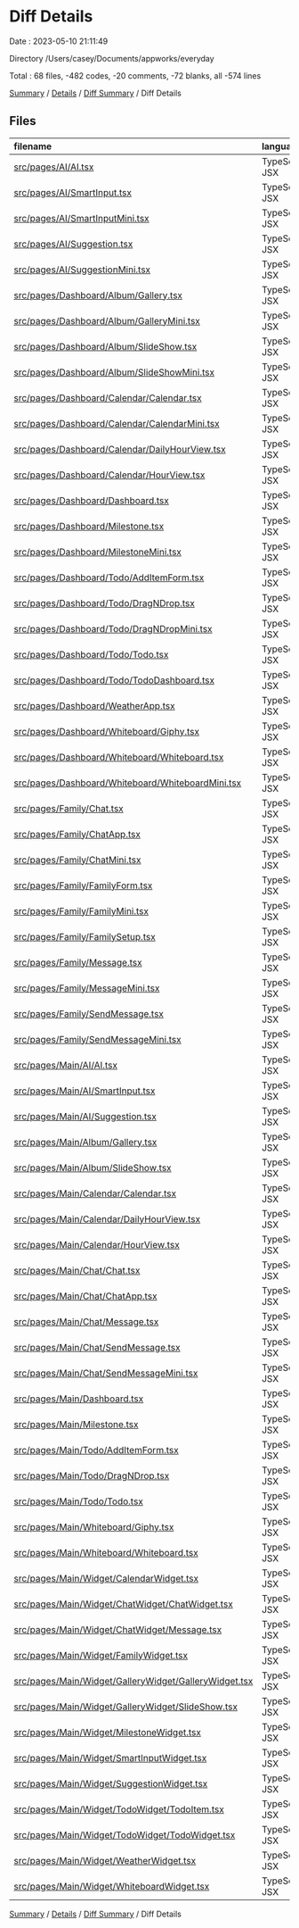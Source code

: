 # Diff Details

Date : 2023-05-10 21:11:49

Directory /Users/casey/Documents/appworks/everyday

Total : 68 files,  -482 codes, -20 comments, -72 blanks, all -574 lines

[Summary](results.md) / [Details](details.md) / [Diff Summary](diff.md) / Diff Details

## Files
| filename | language | code | comment | blank | total |
| :--- | :--- | ---: | ---: | ---: | ---: |
| [src/pages/AI/AI.tsx](/src/pages/AI/AI.tsx) | TypeScript JSX | -74 | 0 | -6 | -80 |
| [src/pages/AI/SmartInput.tsx](/src/pages/AI/SmartInput.tsx) | TypeScript JSX | -498 | 0 | -43 | -541 |
| [src/pages/AI/SmartInputMini.tsx](/src/pages/AI/SmartInputMini.tsx) | TypeScript JSX | -316 | 0 | -27 | -343 |
| [src/pages/AI/Suggestion.tsx](/src/pages/AI/Suggestion.tsx) | TypeScript JSX | -379 | 0 | -35 | -414 |
| [src/pages/AI/SuggestionMini.tsx](/src/pages/AI/SuggestionMini.tsx) | TypeScript JSX | -169 | 0 | -14 | -183 |
| [src/pages/Dashboard/Album/Gallery.tsx](/src/pages/Dashboard/Album/Gallery.tsx) | TypeScript JSX | -777 | 0 | -51 | -828 |
| [src/pages/Dashboard/Album/GalleryMini.tsx](/src/pages/Dashboard/Album/GalleryMini.tsx) | TypeScript JSX | -428 | -2 | -73 | -503 |
| [src/pages/Dashboard/Album/SlideShow.tsx](/src/pages/Dashboard/Album/SlideShow.tsx) | TypeScript JSX | -144 | 0 | -16 | -160 |
| [src/pages/Dashboard/Album/SlideShowMini.tsx](/src/pages/Dashboard/Album/SlideShowMini.tsx) | TypeScript JSX | -64 | 0 | -9 | -73 |
| [src/pages/Dashboard/Calendar/Calendar.tsx](/src/pages/Dashboard/Calendar/Calendar.tsx) | TypeScript JSX | -1,572 | -16 | -98 | -1,686 |
| [src/pages/Dashboard/Calendar/CalendarMini.tsx](/src/pages/Dashboard/Calendar/CalendarMini.tsx) | TypeScript JSX | -482 | 0 | -39 | -521 |
| [src/pages/Dashboard/Calendar/DailyHourView.tsx](/src/pages/Dashboard/Calendar/DailyHourView.tsx) | TypeScript JSX | -230 | 0 | -33 | -263 |
| [src/pages/Dashboard/Calendar/HourView.tsx](/src/pages/Dashboard/Calendar/HourView.tsx) | TypeScript JSX | -210 | 0 | -36 | -246 |
| [src/pages/Dashboard/Dashboard.tsx](/src/pages/Dashboard/Dashboard.tsx) | TypeScript JSX | -480 | 0 | -31 | -511 |
| [src/pages/Dashboard/Milestone.tsx](/src/pages/Dashboard/Milestone.tsx) | TypeScript JSX | -453 | -468 | -30 | -951 |
| [src/pages/Dashboard/MilestoneMini.tsx](/src/pages/Dashboard/MilestoneMini.tsx) | TypeScript JSX | -319 | 0 | -30 | -349 |
| [src/pages/Dashboard/Todo/AddItemForm.tsx](/src/pages/Dashboard/Todo/AddItemForm.tsx) | TypeScript JSX | -159 | 0 | -20 | -179 |
| [src/pages/Dashboard/Todo/DragNDrop.tsx](/src/pages/Dashboard/Todo/DragNDrop.tsx) | TypeScript JSX | -815 | -10 | -61 | -886 |
| [src/pages/Dashboard/Todo/DragNDropMini.tsx](/src/pages/Dashboard/Todo/DragNDropMini.tsx) | TypeScript JSX | -149 | 0 | -23 | -172 |
| [src/pages/Dashboard/Todo/Todo.tsx](/src/pages/Dashboard/Todo/Todo.tsx) | TypeScript JSX | -291 | 0 | -33 | -324 |
| [src/pages/Dashboard/Todo/TodoDashboard.tsx](/src/pages/Dashboard/Todo/TodoDashboard.tsx) | TypeScript JSX | -203 | 0 | -18 | -221 |
| [src/pages/Dashboard/WeatherApp.tsx](/src/pages/Dashboard/WeatherApp.tsx) | TypeScript JSX | -72 | 0 | -11 | -83 |
| [src/pages/Dashboard/Whiteboard/Giphy.tsx](/src/pages/Dashboard/Whiteboard/Giphy.tsx) | TypeScript JSX | -50 | 0 | -9 | -59 |
| [src/pages/Dashboard/Whiteboard/Whiteboard.tsx](/src/pages/Dashboard/Whiteboard/Whiteboard.tsx) | TypeScript JSX | -598 | 0 | -42 | -640 |
| [src/pages/Dashboard/Whiteboard/WhiteboardMini.tsx](/src/pages/Dashboard/Whiteboard/WhiteboardMini.tsx) | TypeScript JSX | -197 | 0 | -15 | -212 |
| [src/pages/Family/Chat.tsx](/src/pages/Family/Chat.tsx) | TypeScript JSX | -135 | 0 | -14 | -149 |
| [src/pages/Family/ChatApp.tsx](/src/pages/Family/ChatApp.tsx) | TypeScript JSX | -38 | 0 | -4 | -42 |
| [src/pages/Family/ChatMini.tsx](/src/pages/Family/ChatMini.tsx) | TypeScript JSX | -106 | 0 | -15 | -121 |
| [src/pages/Family/FamilyForm.tsx](/src/pages/Family/FamilyForm.tsx) | TypeScript JSX | -27 | 0 | -11 | -38 |
| [src/pages/Family/FamilyMini.tsx](/src/pages/Family/FamilyMini.tsx) | TypeScript JSX | -245 | 0 | -22 | -267 |
| [src/pages/Family/FamilySetup.tsx](/src/pages/Family/FamilySetup.tsx) | TypeScript JSX | -5 | 0 | 1 | -4 |
| [src/pages/Family/Message.tsx](/src/pages/Family/Message.tsx) | TypeScript JSX | -142 | 0 | -17 | -159 |
| [src/pages/Family/MessageMini.tsx](/src/pages/Family/MessageMini.tsx) | TypeScript JSX | -146 | 0 | -20 | -166 |
| [src/pages/Family/SendMessage.tsx](/src/pages/Family/SendMessage.tsx) | TypeScript JSX | -115 | 0 | -10 | -125 |
| [src/pages/Family/SendMessageMini.tsx](/src/pages/Family/SendMessageMini.tsx) | TypeScript JSX | -144 | 0 | -12 | -156 |
| [src/pages/Main/AI/AI.tsx](/src/pages/Main/AI/AI.tsx) | TypeScript JSX | 73 | 0 | 5 | 78 |
| [src/pages/Main/AI/SmartInput.tsx](/src/pages/Main/AI/SmartInput.tsx) | TypeScript JSX | 498 | 0 | 43 | 541 |
| [src/pages/Main/AI/Suggestion.tsx](/src/pages/Main/AI/Suggestion.tsx) | TypeScript JSX | 363 | 0 | 37 | 400 |
| [src/pages/Main/Album/Gallery.tsx](/src/pages/Main/Album/Gallery.tsx) | TypeScript JSX | 772 | 0 | 52 | 824 |
| [src/pages/Main/Album/SlideShow.tsx](/src/pages/Main/Album/SlideShow.tsx) | TypeScript JSX | 144 | 0 | 16 | 160 |
| [src/pages/Main/Calendar/Calendar.tsx](/src/pages/Main/Calendar/Calendar.tsx) | TypeScript JSX | 1,552 | 0 | 95 | 1,647 |
| [src/pages/Main/Calendar/DailyHourView.tsx](/src/pages/Main/Calendar/DailyHourView.tsx) | TypeScript JSX | 218 | 0 | 33 | 251 |
| [src/pages/Main/Calendar/HourView.tsx](/src/pages/Main/Calendar/HourView.tsx) | TypeScript JSX | 208 | 0 | 38 | 246 |
| [src/pages/Main/Chat/Chat.tsx](/src/pages/Main/Chat/Chat.tsx) | TypeScript JSX | 133 | 0 | 14 | 147 |
| [src/pages/Main/Chat/ChatApp.tsx](/src/pages/Main/Chat/ChatApp.tsx) | TypeScript JSX | 38 | 0 | 4 | 42 |
| [src/pages/Main/Chat/Message.tsx](/src/pages/Main/Chat/Message.tsx) | TypeScript JSX | 142 | 0 | 16 | 158 |
| [src/pages/Main/Chat/SendMessage.tsx](/src/pages/Main/Chat/SendMessage.tsx) | TypeScript JSX | 115 | 0 | 9 | 124 |
| [src/pages/Main/Chat/SendMessageMini.tsx](/src/pages/Main/Chat/SendMessageMini.tsx) | TypeScript JSX | 144 | 0 | 11 | 155 |
| [src/pages/Main/Dashboard.tsx](/src/pages/Main/Dashboard.tsx) | TypeScript JSX | 477 | 0 | 31 | 508 |
| [src/pages/Main/Milestone.tsx](/src/pages/Main/Milestone.tsx) | TypeScript JSX | 447 | 465 | 30 | 942 |
| [src/pages/Main/Todo/AddItemForm.tsx](/src/pages/Main/Todo/AddItemForm.tsx) | TypeScript JSX | 159 | 0 | 20 | 179 |
| [src/pages/Main/Todo/DragNDrop.tsx](/src/pages/Main/Todo/DragNDrop.tsx) | TypeScript JSX | 806 | 9 | 61 | 876 |
| [src/pages/Main/Todo/Todo.tsx](/src/pages/Main/Todo/Todo.tsx) | TypeScript JSX | 286 | 0 | 30 | 316 |
| [src/pages/Main/Whiteboard/Giphy.tsx](/src/pages/Main/Whiteboard/Giphy.tsx) | TypeScript JSX | 50 | 0 | 9 | 59 |
| [src/pages/Main/Whiteboard/Whiteboard.tsx](/src/pages/Main/Whiteboard/Whiteboard.tsx) | TypeScript JSX | 577 | 0 | 44 | 621 |
| [src/pages/Main/Widget/CalendarWidget.tsx](/src/pages/Main/Widget/CalendarWidget.tsx) | TypeScript JSX | 474 | 0 | 36 | 510 |
| [src/pages/Main/Widget/ChatWidget/ChatWidget.tsx](/src/pages/Main/Widget/ChatWidget/ChatWidget.tsx) | TypeScript JSX | 104 | 0 | 15 | 119 |
| [src/pages/Main/Widget/ChatWidget/Message.tsx](/src/pages/Main/Widget/ChatWidget/Message.tsx) | TypeScript JSX | 144 | 0 | 19 | 163 |
| [src/pages/Main/Widget/FamilyWidget.tsx](/src/pages/Main/Widget/FamilyWidget.tsx) | TypeScript JSX | 232 | 0 | 21 | 253 |
| [src/pages/Main/Widget/GalleryWidget/GalleryWidget.tsx](/src/pages/Main/Widget/GalleryWidget/GalleryWidget.tsx) | TypeScript JSX | 204 | 2 | 28 | 234 |
| [src/pages/Main/Widget/GalleryWidget/SlideShow.tsx](/src/pages/Main/Widget/GalleryWidget/SlideShow.tsx) | TypeScript JSX | 63 | 0 | 9 | 72 |
| [src/pages/Main/Widget/MilestoneWidget.tsx](/src/pages/Main/Widget/MilestoneWidget.tsx) | TypeScript JSX | 254 | 0 | 21 | 275 |
| [src/pages/Main/Widget/SmartInputWidget.tsx](/src/pages/Main/Widget/SmartInputWidget.tsx) | TypeScript JSX | 311 | 0 | 28 | 339 |
| [src/pages/Main/Widget/SuggestionWidget.tsx](/src/pages/Main/Widget/SuggestionWidget.tsx) | TypeScript JSX | 161 | 0 | 17 | 178 |
| [src/pages/Main/Widget/TodoWidget/TodoItem.tsx](/src/pages/Main/Widget/TodoWidget/TodoItem.tsx) | TypeScript JSX | 149 | 0 | 23 | 172 |
| [src/pages/Main/Widget/TodoWidget/TodoWidget.tsx](/src/pages/Main/Widget/TodoWidget/TodoWidget.tsx) | TypeScript JSX | 196 | 0 | 15 | 211 |
| [src/pages/Main/Widget/WeatherWidget.tsx](/src/pages/Main/Widget/WeatherWidget.tsx) | TypeScript JSX | 72 | 0 | 10 | 82 |
| [src/pages/Main/Widget/WhiteboardWidget.tsx](/src/pages/Main/Widget/WhiteboardWidget.tsx) | TypeScript JSX | 184 | 0 | 15 | 199 |

[Summary](results.md) / [Details](details.md) / [Diff Summary](diff.md) / Diff Details